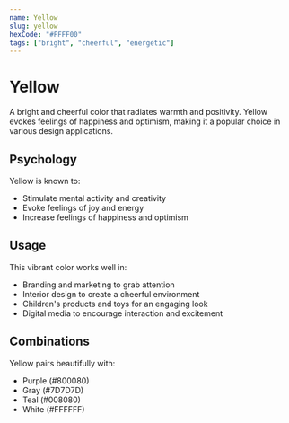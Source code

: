 ```yaml
---
name: Yellow
slug: yellow
hexCode: "#FFFF00"
tags: ["bright", "cheerful", "energetic"]
---
```


# Yellow

A bright and cheerful color that radiates warmth and positivity. Yellow evokes feelings of happiness and optimism, making it a popular choice in various design applications.

## Psychology

Yellow is known to:
- Stimulate mental activity and creativity
- Evoke feelings of joy and energy
- Increase feelings of happiness and optimism

## Usage

This vibrant color works well in:
- Branding and marketing to grab attention
- Interior design to create a cheerful environment
- Children's products and toys for an engaging look
- Digital media to encourage interaction and excitement

## Combinations

Yellow pairs beautifully with:
- Purple (#800080)
- Gray (#7D7D7D)
- Teal (#008080)
- White (#FFFFFF)